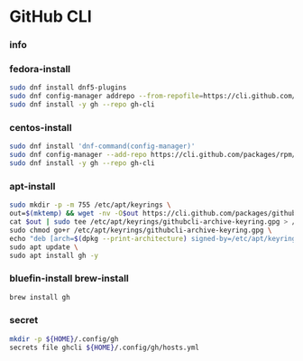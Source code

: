# GitHub CLI

### info

### fedora-install
```sh
sudo dnf install dnf5-plugins
sudo dnf config-manager addrepo --from-repofile=https://cli.github.com/packages/rpm/gh-cli.repo
sudo dnf install -y gh --repo gh-cli
```

### centos-install
```sh
sudo dnf install 'dnf-command(config-manager)'
sudo dnf config-manager --add-repo https://cli.github.com/packages/rpm/gh-cli.repo
sudo dnf install -y gh --repo gh-cli
```

### apt-install
```sh
sudo mkdir -p -m 755 /etc/apt/keyrings \
out=$(mktemp) && wget -nv -O$out https://cli.github.com/packages/githubcli-archive-keyring.gpg \
cat $out | sudo tee /etc/apt/keyrings/githubcli-archive-keyring.gpg > /dev/null \
sudo chmod go+r /etc/apt/keyrings/githubcli-archive-keyring.gpg \
echo "deb [arch=$(dpkg --print-architecture) signed-by=/etc/apt/keyrings/githubcli-archive-keyring.gpg] https://cli.github.com/packages stable main" | sudo tee /etc/apt/sources.list.d/github-cli.list > /dev/null \
sudo apt update \
sudo apt install gh -y
```

### bluefin-install brew-install
```sh
brew install gh
```

### secret
```sh
mkdir -p ${HOME}/.config/gh
secrets file ghcli ${HOME}/.config/gh/hosts.yml
```
